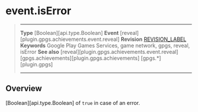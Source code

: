 # event.isError

> --------------------- ------------------------------------------------------------------------------------------
> __Type__              [Boolean][api.type.Boolean]
> __Event__             [reveal][plugin.gpgs.achievements.event.reveal]
> __Revision__          [REVISION_LABEL](REVISION_URL)
> __Keywords__          Google Play Games Services, game network, gpgs, reveal, isError
> __See also__          [reveal][plugin.gpgs.achievements.event.reveal]
>						[gpgs.achievements][plugin.gpgs.achievements]
>                       [gpgs.*][plugin.gpgs]
> --------------------- ------------------------------------------------------------------------------------------

## Overview

[Boolean][api.type.Boolean] of `true` in case of an error.